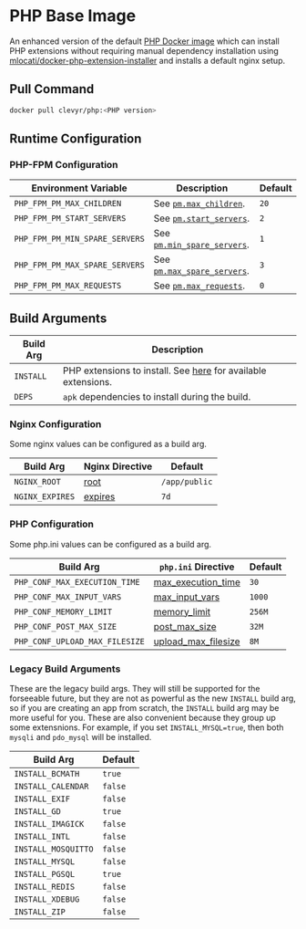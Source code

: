 # PHP Base Image

An enhanced version of the default [PHP Docker image](https://hub.docker.com/_/php) which can install PHP extensions without requiring manual dependency installation using [mlocati/docker-php-extension-installer](https://github.com/mlocati/docker-php-extension-installer) and installs a default nginx setup.

## Pull Command

```sh
docker pull clevyr/php:<PHP version>
```

## Runtime Configuration

### PHP-FPM Configuration

| Environment Variable           | Description                                                                                                     | Default |
|--------------------------------|-----------------------------------------------------------------------------------------------------------------|---------|
| `PHP_FPM_PM_MAX_CHILDREN`      | See [`pm.max_children`](https://www.php.net/manual/en/install.fpm.configuration.php#pm.max-children).           | `20`    |
| `PHP_FPM_PM_START_SERVERS`     | See [`pm.start_servers`](https://www.php.net/manual/en/install.fpm.configuration.php#pm.start-servers).         | `2`     |
| `PHP_FPM_PM_MIN_SPARE_SERVERS` | See [`pm.min_spare_servers`](https://www.php.net/manual/en/install.fpm.configuration.php#pm.min-spare-servers). | `1`     |
| `PHP_FPM_PM_MAX_SPARE_SERVERS` | See [`pm.max_spare_servers`](https://www.php.net/manual/en/install.fpm.configuration.php#pm.max-spare-servers). | `3`     |
| `PHP_FPM_PM_MAX_REQUESTS`      | See [`pm.max_requests`](https://www.php.net/manual/en/install.fpm.configuration.php#pm.max-requests).           | `0`     |

## Build Arguments

| Build Arg       | Description                                                                                                                                         |
|-----------------|-----------------------------------------------------------------------------------------------------------------------------------------------------|
| `INSTALL`       | PHP extensions to install. See [here](https://github.com/mlocati/docker-php-extension-installer#supported-php-extensions) for available extensions. |
| `DEPS`          | `apk` dependencies to install during the build.                                                                                                     |

### Nginx Configuration

Some nginx values can be configured as a build arg.

| Build Arg       | Nginx Directive                                                               | Default       |
|-----------------|-------------------------------------------------------------------------------|---------------|
| `NGINX_ROOT`    | [root](http://nginx.org/en/docs/http/ngx_http_core_module.html#root)          | `/app/public` |
| `NGINX_EXPIRES` | [expires](http://nginx.org/en/docs/http/ngx_http_headers_module.html#expires) | `7d`          |

### PHP Configuration

Some php.ini values can be configured as a build arg.

| Build Arg                      | `php.ini` Directive                                                                               | Default |
|--------------------------------|---------------------------------------------------------------------------------------------------|---------|
| `PHP_CONF_MAX_EXECUTION_TIME`  | [max_execution_time](https://www.php.net/manual/en/info.configuration.php#ini.max-execution-time) | `30`    |
| `PHP_CONF_MAX_INPUT_VARS`      | [max_input_vars](https://www.php.net/manual/en/info.configuration.php#ini.max-input-vars)         | `1000`  |
| `PHP_CONF_MEMORY_LIMIT`        | [memory_limit](https://www.php.net/manual/en/ini.core.php#ini.memory-limit)                       | `256M`  |
| `PHP_CONF_POST_MAX_SIZE`       | [post_max_size](https://www.php.net/manual/en/ini.core.php#ini.post-max-size)                     | `32M`   |
| `PHP_CONF_UPLOAD_MAX_FILESIZE` | [upload_max_filesize](https://www.php.net/manual/en/ini.core.php#ini.upload-max-filesize)         | `8M`    |

### Legacy Build Arguments

These are the legacy build args. They will still be supported for the forseeable future, but they are not as powerful as the new `INSTALL` build arg, so if you are creating an app from scratch, the `INSTALL` build arg may be more useful for you. These are also convenient because they group up some extensnions. For example, if you set `INSTALL_MYSQL=true`, then both `mysqli` and `pdo_mysql` will be installed.

| Build Arg           | Default   |
|---------------------|-----------|
| `INSTALL_BCMATH`    | `true`    |
| `INSTALL_CALENDAR`  | `false`   |
| `INSTALL_EXIF`      | `false`   |
| `INSTALL_GD`        | `true`    |
| `INSTALL_IMAGICK`   | `false`   |
| `INSTALL_INTL`      | `false`   |
| `INSTALL_MOSQUITTO` | `false`   |
| `INSTALL_MYSQL`     | `false`   |
| `INSTALL_PGSQL`     | `true`    |
| `INSTALL_REDIS`     | `false`   |
| `INSTALL_XDEBUG`    | `false`   |
| `INSTALL_ZIP`       | `false`   |
